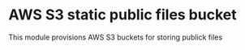# AWS S3 static public files bucket

This module provisions AWS S3 buckets for storing publick files
